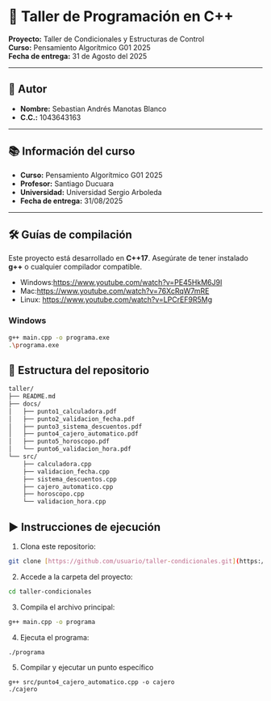 # 🧩 Taller de Programación en C++  
**Proyecto:** Taller de Condicionales y Estructuras de Control  
**Curso:** Pensamiento Algorítmico G01 2025  
**Fecha de entrega:** 31 de Agosto del 2025  

---

## 👤 Autor
- **Nombre:** Sebastian Andrés Manotas Blanco  
- **C.C.:** 1043643163  

---

## 📚 Información del curso
- **Curso:** Pensamiento Algorítmico G01 2025  
- **Profesor:** Santiago Ducuara  
- **Universidad:** Universidad Sergio Arboleda  
- **Fecha de entrega:** 31/08/2025  

---

## 🛠️ Guías de compilación

Este proyecto está desarrollado en **C++17**. Asegúrate de tener instalado **g++** o cualquier compilador compatible.
- Windows:https://www.youtube.com/watch?v=PE45HkM6J9I
- Mac:https://www.youtube.com/watch?v=76XcRqW7mRE
- Linux: https://www.youtube.com/watch?v=LPCrEF9R5Mg

### **Windows**
```bash
g++ main.cpp -o programa.exe
.\programa.exe
```
## 📂 Estructura del repositorio
```bash
taller/
├── README.md
├── docs/
│   ├── punto1_calculadora.pdf
│   ├── punto2_validacion_fecha.pdf
│   ├── punto3_sistema_descuentos.pdf
│   ├── punto4_cajero_automatico.pdf
│   ├── punto5_horoscopo.pdf
│   └── punto6_validacion_hora.pdf
└── src/
    ├── calculadora.cpp
    ├── validacion_fecha.cpp
    ├── sistema_descuentos.cpp
    ├── cajero_automatico.cpp
    ├── horoscopo.cpp
    └── validacion_hora.cpp
```
## ▶️ Instrucciones de ejecución

1. Clona este repositorio:
```bash
git clone [https://github.com/usuario/taller-condicionales.git](https://github.com/sebasm1601/Taller-Condicionales/tree/main)
```

2. Accede a la carpeta del proyecto:
```bash
cd taller-condicionales
```

3. Compila el archivo principal:
```bash
g++ main.cpp -o programa
```

4. Ejecuta el programa:
```
./programa
```
5. Compilar y ejecutar un punto específico
```
g++ src/punto4_cajero_automatico.cpp -o cajero
./cajero
```
